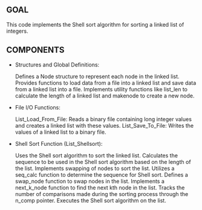 ## GOAL

This code implements the Shell sort algorithm for sorting a linked list of integers.

## COMPONENTS

- Structures and Global Definitions:

  Defines a Node structure to represent each node in the linked list.
  Provides functions to load data from a file into a linked list and save data from a linked list into a file.
  Implements utility functions like list_len to calculate the length of a linked list and makenode to create a new node.

- File I/O Functions:
  
  List_Load_From_File: Reads a binary file containing long integer values and creates a linked list with these values.
  List_Save_To_File: Writes the values of a linked list to a binary file.

- Shell Sort Function (List_Shellsort):

  Uses the Shell sort algorithm to sort the linked list.
  Calculates the sequence to be used in the Shell sort algorithm based on the length of the list.
  Implements swapping of nodes to sort the list.
  Utilizes a seq_calc function to determine the sequence for Shell sort.
  Defines a swap_node function to swap nodes in the list.
  Implements a next_k_node function to find the next kth node in the list.
  Tracks the number of comparisons made during the sorting process through the n_comp pointer.
  Executes the Shell sort algorithm on the list.
